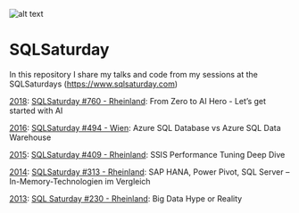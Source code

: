 ![alt text](https://dataonwheels.files.wordpress.com/2018/05/sqlsaturday-logo.png)

# SQLSaturday

In this repository I share my talks and code from my sessions at the SQLSaturdays (https://www.sqlsaturday.com)

[2018](/2018): [SQLSaturday #760 - Rheinland](https://www.sqlsaturday.com/760/eventhome.aspx): From Zero to AI Hero - Let’s get started with AI

[2016](/2016): [SQLSaturday #494 - Wien](https://www.sqlsaturday.com/494/eventhome.aspx): Azure SQL Database vs Azure SQL Data Warehouse

[2015](/2015): [SQLSaturday #409 - Rheinland](https://www.sqlsaturday.com/409/eventhome.aspx): SSIS Performance Tuning Deep Dive

[2014](/2014): [SQLSaturday #313 - Rheinland](https://www.sqlsaturday.com/313/eventhome.aspx): SAP HANA, Power Pivot, SQL Server – In-Memory-Technologien im Vergleich

[2013](/2013): [SQL Saturday #230 - Rheinland](https://www.sqlsaturday.com/230/default.aspx): Big Data Hype or Reality

